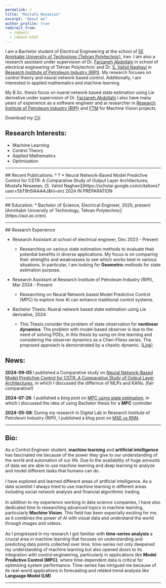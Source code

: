```yaml
---
permalink: /
title: "Mostafa Nesaeian"
excerpt: "About me"
author_profile: true
redirect_from: 
  - /about/
  - /about.html
---
```


<!-- This is the front page of a website that is powered by the [academicpages template](https://github.com/academicpages/academicpages.github.io) and hosted on GitHub pages. [GitHub pages](https://pages.github.com) is a free service in which websites are built and hosted from code and data stored in a GitHub repository, automatically updating when a new commit is made to the respository. This template was forked from the [Minimal Mistakes Jekyll Theme](https://mmistakes.github.io/minimal-mistakes/) created by Michael Rose, and then extended to support the kinds of content that academics have: publications, talks, teaching, a portfolio, blog posts, and a dynamically-generated CV. You can fork [this repository](https://github.com/academicpages/academicpages.github.io) right now, modify the configuration and markdown files, add your own PDFs and other content, and have your own site for free, with no ads! An older version of this template powers my own personal website at [stuartgeiger.com](http://stuartgeiger.com), which uses [this Github repository](https://github.com/staeiou/staeiou.github.io). -->

I am a Bachelor student of Electrical Engineering at the school of [EE Amirkabir University of Technology (Tehran Polytechnic)](https://ee.aut.ac.ir/en), Iran. I am also a research assistant under supervision of Dr. [Farzaneh Abdollahi](https://scholar.google.com/citations?user=nmZp2s8AAAAJ&hl=en) in school of electrical engineering of Tehran Polytechnic and Dr. [S. Vahid Naghavi](https://scholar.google.com/citations?user=5bT9h5IAAAAJ&hl=en) in [Research Institute of Petroleum Industry (RIPI)](https://www.ripi.ir/). My research focuses on control theory and neural network based control. Additionally, I am interested in applied mathematics and machine learning.

My B.Sc. thesis focus on nueral network based state estimation using Lie derivative under supervision of Dr. [Farzaneh Abdollahi](https://scholar.google.com/citations?user=nmZp2s8AAAAJ&hl=en)
I also have many years of experience as a software engineer and ai researcher in [Research Institute of Petroleum Industry (RIPI)](https://www.ripi.ir/) and [FTM](https://www.linkedin.com/company/fater-afkar-fanavar/about/) for Machine Vision projects.

Download my [CV](https://github.com/mosi2002/home/files/res.pdf).

## Research Interests:
* Machine Learning 
* Control Theory
* Applied Mathematics
* Optimization

<hr>
## Recent Publications: 
* ?
* Neural Network-Based Model Predictive Control for CSTR: A Comparative Study of Output Layer Architectures; Mostafa Nesaeian, [S. Vahid Naghavi](https://scholar.google.com/citations?user=5bT9h5IAAAAJ&hl=en) 2024   IN PREPARATION

<hr>
## Education:  
* Bachelor of Science, Electrical Engineer, 2020, present <br> [Amirkabir University of Technology, Tehran Polytechnic](https://aut.ac.ir/en)

<hr>
## Research Experience

* Research Assistant at school of electrical engineer, Dec 2023 - Present

  * Researching on various state estimation methods to evaluate their potential benefits in diverse applications. My focus is on comparing their strengths and weaknesses to see which works best in various situations. In particular, I am looking for **Geometric** methods for state estimation purpose.

* Research Assistant at Research Institute of Petroleum Industry (RIPI), Mar 2024 - Present

  * Researching on Neural Network based Model Predictive Control (MPC) to explore how AI can enhance traditional control systems.
    

* Bachelor Thesis: Nueral network based state estimation using Lie derivative, 2024

  * This Thesis consider the problem of state observation for **nonlinear dynamics**. The problem with model-based observer is due to the need of solving PDEs, in this thesis by using on-line learning and considering the observer dynamics as a Chen-Fliess series. The proposed approach is demonstrated by a chaotic dynamic. [(Link)](https://github.com/mosi2002/Bachelor_Thesis)

## News:

**2024-09-05** I published a Comparative study on [Neural Network-Based Model Predictive Control for CSTR: A Comparative Study of Output Layer Architectures](https://mosi2002.github.io/home/publication/Neural-network-based-Model-predictive-control), in which I discussed the differnce of MLPs and KANs. (fair comparative!)

**2024-07-26**: I published a blog post on [MPC using state estimation](https://mosi2002.github.io/home/posts/2024/07/mpc-state-estimation/), in which I discussed the idea of using Bachelor thesis for a **MPC** controller

**2024-05-08**: During my research in Digital Lab in Research Institute of Petroleum Industry (RIPI), I published a blog post on [MSE vs RNN](https://mosi2002.github.io/home/posts/2024/05/MSE-vs-RNN/). 
<hr>

## Bio:

As a Control Engineer student, **machine learning** and **artificial intelligence** has fascinated me because of the power they give to our understanding of the world and automation of our life. Due to the availability of huge amounts of data we are able to use machine learning and deep learning to analyze and model different tasks that humans can do.<br><br> I have explored and learned different areas of artificial intelligence. As a data scientist I always tried to use machine learning in different areas including social network analysis and financial algorithmic trading.<br><br> In addition to my experience working in data science companies, I have also dedicated time to researching advanced topics in machine learning, particularly **Machine Vision**. This field has been especially exciting for me, as it combines the power of AI with visual data and understand the world through images and videos. <br><br> As I progressed in my research I got familiar with **time-series analysis** a crucial area in machine learning that focuses on understanding and predicting data points collected over time. time-series not only deepened my understanding of machine learning but also opened doors to its integration with control engineering, particularly in applications like **Model Predictive Control (MPC)**, where time-dependent data is critical for optimizing system performance. Time-series has intrigued me because of its real-world applications in forecasting and related trend analysis like **Language Model (LM)**


<hr>


<!-- A data-driven personal website
======
Like many other Jekyll-based GitHub Pages templates, academicpages makes you separate the website's content from its form. The content & metadata of your website are in structured markdown files, while various other files constitute the theme, specifying how to transform that content & metadata into HTML pages. You keep these various markdown (.md), YAML (.yml), HTML, and CSS files in a public GitHub repository. Each time you commit and push an update to the repository, the [GitHub pages](https://pages.github.com/) service creates static HTML pages based on these files, which are hosted on GitHub's servers free of charge.

Many of the features of dynamic content management systems (like Wordpress) can be achieved in this fashion, using a fraction of the computational resources and with far less vulnerability to hacking and DDoSing. You can also modify the theme to your heart's content without touching the content of your site. If you get to a point where you've broken something in Jekyll/HTML/CSS beyond repair, your markdown files describing your talks, publications, etc. are safe. You can rollback the changes or even delete the repository and start over -- just be sure to save the markdown files! Finally, you can also write scripts that process the structured data on the site, such as [this one](https://github.com/academicpages/academicpages.github.io/blob/master/talkmap.ipynb) that analyzes metadata in pages about talks to display [a map of every location you've given a talk](https://academicpages.github.io/talkmap.html).

Getting started
======
1. Register a GitHub account if you don't have one and confirm your e-mail (required!)
2. Fork [this repository](https://github.com/academicpages/academicpages.github.io) by clicking the "fork" button in the top right. 
3. Go to the repository's settings (rightmost item in the tabs that start with "Code", should be below "Unwatch"). Rename the repository "[your GitHub username].github.io", which will also be your website's URL.
4. Set site-wide configuration and create content & metadata (see below -- also see [this set of diffs](http://archive.is/3TPas) showing what files were changed to set up [an example site](https://getorg-testacct.github.io) for a user with the username "getorg-testacct")
5. Upload any files (like PDFs, .zip files, etc.) to the files/ directory. They will appear at https://[your GitHub username].github.io/files/example.pdf.  
6. Check status by going to the repository settings, in the "GitHub pages" section

Site-wide configuration
------
The main configuration file for the site is in the base directory in [_config.yml](https://github.com/academicpages/academicpages.github.io/blob/master/_config.yml), which defines the content in the sidebars and other site-wide features. You will need to replace the default variables with ones about yourself and your site's github repository. The configuration file for the top menu is in [_data/navigation.yml](https://github.com/academicpages/academicpages.github.io/blob/master/_data/navigation.yml). For example, if you don't have a portfolio or blog posts, you can remove those items from that navigation.yml file to remove them from the header. 

Create content & metadata
------
For site content, there is one markdown file for each type of content, which are stored in directories like _publications, _talks, _posts, _teaching, or _pages. For example, each talk is a markdown file in the [_talks directory](https://github.com/academicpages/academicpages.github.io/tree/master/_talks). At the top of each markdown file is structured data in YAML about the talk, which the theme will parse to do lots of cool stuff. The same structured data about a talk is used to generate the list of talks on the [Talks page](https://academicpages.github.io/talks), each [individual page](https://academicpages.github.io/talks/2012-03-01-talk-1) for specific talks, the talks section for the [CV page](https://academicpages.github.io/cv), and the [map of places you've given a talk](https://academicpages.github.io/talkmap.html) (if you run this [python file](https://github.com/academicpages/academicpages.github.io/blob/master/talkmap.py) or [Jupyter notebook](https://github.com/academicpages/academicpages.github.io/blob/master/talkmap.ipynb), which creates the HTML for the map based on the contents of the _talks directory).

**Markdown generator**

I have also created [a set of Jupyter notebooks](https://github.com/academicpages/academicpages.github.io/tree/master/markdown_generator
) that converts a CSV containing structured data about talks or presentations into individual markdown files that will be properly formatted for the academicpages template. The sample CSVs in that directory are the ones I used to create my own personal website at stuartgeiger.com. My usual workflow is that I keep a spreadsheet of my publications and talks, then run the code in these notebooks to generate the markdown files, then commit and push them to the GitHub repository.

How to edit your site's GitHub repository
------
Many people use a git client to create files on their local computer and then push them to GitHub's servers. If you are not familiar with git, you can directly edit these configuration and markdown files directly in the github.com interface. Navigate to a file (like [this one](https://github.com/academicpages/academicpages.github.io/blob/master/_talks/2012-03-01-talk-1.md) and click the pencil icon in the top right of the content preview (to the right of the "Raw | Blame | History" buttons). You can delete a file by clicking the trashcan icon to the right of the pencil icon. You can also create new files or upload files by navigating to a directory and clicking the "Create new file" or "Upload files" buttons. 

Example: editing a markdown file for a talk
![Editing a markdown file for a talk](/images/editing-talk.png)

For more info
------
More info about configuring academicpages can be found in [the guide](https://academicpages.github.io/markdown/). The [guides for the Minimal Mistakes theme](https://mmistakes.github.io/minimal-mistakes/docs/configuration/) (which this theme was forked from) might also be helpful. -->
